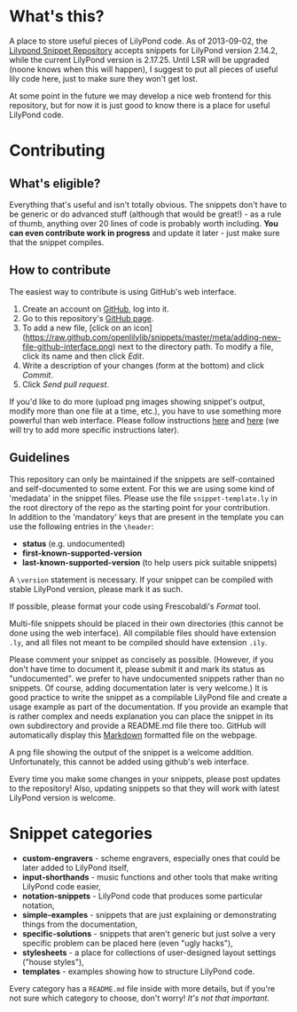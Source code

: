 What's this?
============

A place to store useful pieces of LilyPond code.
As of 2013-09-02, the
[Lilypond Snippet Repository](http://lsr.dsi.unimi.it/)
accepts snippets for LilyPond version 2.14.2,
while the current LilyPond version is 2.17.25.
Until LSR will be upgraded (noone knows when this will happen),
I suggest to put all pieces of useful lily code here,
just to make sure they won't get lost.

At some point in the future we may develop a nice web frontend for this repository,
but for now it is just good to know there is a place for useful LilyPond code.


Contributing
============

What's eligible?
----------------

Everything that's useful and isn't totally obvious.
The snippets don't have to be generic or do advanced stuff
(although that would be great!) - as a rule of thumb,
anything over 20 lines of code is probably worth including.
**You can even contribute work in progress** and update it later -
just make sure that the snippet compiles.

How to contribute
-----------------

The easiest way to contribute is using GitHub's web interface.

1. Create an account on [GitHub](http://github.com/), log into it.
2. Go to this repository's
[GitHub page](https://github.com/openlilylib/snippets).
3. To add a new file, [click on an icon]
(https://raw.github.com/openlilylib/snippets/master/meta/adding-new-file-github-interface.png)
next to the directory path.
To modify a file, click its name and then click _Edit_.
5. Write a description of your changes (form at the bottom)
and click _Commit_.
6. Click _Send pull request_.

If you'd like to do more (upload png images showing snippet's
output, modify more than one file at a time, etc.), you have to
use something more powerful than web interface.  Please follow
instructions [here](https://help.github.com/articles/set-up-git)
and [here](https://help.github.com/articles/fork-a-repo)
(we will try to add more specific instructions later).


Guidelines
----------

This repository can only be maintained if the snippets are self-contained
and self-documented to some extent. For this we are using some kind of
'medadata' in the snippet files.
Please use the file `snippet-template.ly` in the root directory of the repo
as the starting point for your contribution.  
In addition to the 'mandatory' keys that are present in the template you
can use the following entries in the `\header`:

- __status__ (e.g. undocumented)
- __first-known-supported-version__
- __last-known-supported-version__ (to help users pick suitable snippets)

A `\version` statement is necessary.  If your snippet can be
compiled with stable LilyPond version, please mark it as such.

If possible, please format your code using Frescobaldi's
_Format_ tool.

Multi-file snippets should be placed in their own directories
(this cannot be done using the web interface).  All compilable
files should have extension `.ly`, and all files not meant
to be compiled should have extension `.ily`.

Please comment your snippet as concisely as possible.
(However, if you don't have time to document it, please submit it and
mark its status as "undocumented". we prefer to have undocumented snippets
rather than no snippets.  Of course, adding documentation later is very
welcome.)
It is good practice to write the snippet as a compilable LilyPond file and create a usage example as part of the documentation.
If you provide an example that is rather complex and needs explanation you can place the snippet in its own subdirectory and provide a README.md file there too.
GitHub will automatically display this [Markdown](http://en.wikipedia.org/wiki/Markdown) formatted file on the webpage.

A png file showing the output of the snippet is a welcome addition.
Unfortunately, this cannot be added using github's web interface.

Every time you make some changes in your snippets, please post
updates to the repository!  Also, updating snippets so that they
will work with latest LilyPond version is welcome.


Snippet categories
==================

* __custom-engravers__ - scheme engravers, especially ones
    that could be later added to LilyPond itself,
* __input-shorthands__ - music functions and other tools
    that make writing LilyPond code easier,
* __notation-snippets__ - LilyPond code that produces
    some particular notation,
* __simple-examples__ - snippets that are just explaining
    or demonstrating things from the documentation,
* __specific-solutions__ - snippets that aren't generic but just solve
    a very specific problem can be placed here (even "ugly hacks"),
* __stylesheets__ - a place for collections of user-designed
    layout settings ("house styles"),
* __templates__ - examples showing how to structure LilyPond code.

Every category has a `README.md` file inside with more details,
but if you're not sure which category to choose, don't worry!
*It's not that important.*


<!---
Later on, we may divide the snippets into 2 (or more)
"quality levels":
- official ones, showing Recommended LilyPond Practice,
- drafts, hacks etc. that were just written by someone
  and may be useful, but may also not be.

The policy would be to allow anyone to add anything to the "hacks",
but adding/changing official ones (or moving a draft to official ones)
would require some confirmation from someone else (not necessarily
a full review, but at least a quick look).

Update: actually, the status field probably already does this.
-->

